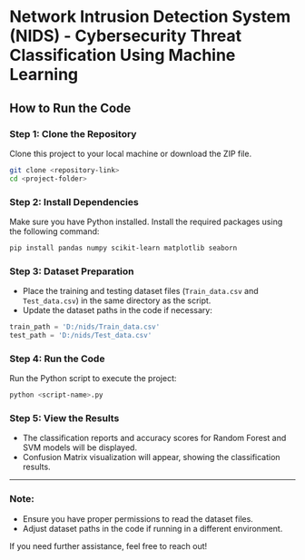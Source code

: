 # Network Intrusion Detection System (NIDS) - Cybersecurity Threat Classification Using Machine Learning

## **How to Run the Code**

### **Step 1: Clone the Repository**
Clone this project to your local machine or download the ZIP file.
```bash
git clone <repository-link>
cd <project-folder>
```

### **Step 2: Install Dependencies**
Make sure you have Python installed. Install the required packages using the following command:
```bash
pip install pandas numpy scikit-learn matplotlib seaborn
```

### **Step 3: Dataset Preparation**
- Place the training and testing dataset files (`Train_data.csv` and `Test_data.csv`) in the same directory as the script.
- Update the dataset paths in the code if necessary:
```python
train_path = 'D:/nids/Train_data.csv'
test_path = 'D:/nids/Test_data.csv'
```

### **Step 4: Run the Code**
Run the Python script to execute the project:
```bash
python <script-name>.py
```

### **Step 5: View the Results**
- The classification reports and accuracy scores for Random Forest and SVM models will be displayed.
- Confusion Matrix visualization will appear, showing the classification results.

---

### **Note:**
- Ensure you have proper permissions to read the dataset files.
- Adjust dataset paths in the code if running in a different environment.

If you need further assistance, feel free to reach out!

